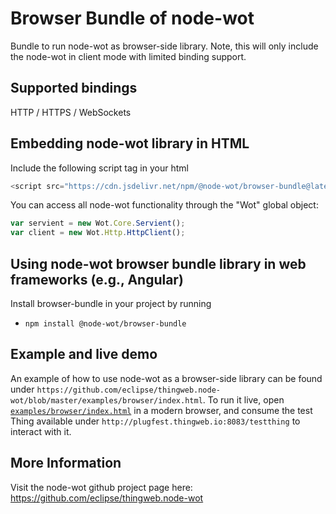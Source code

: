 # Browser Bundle of node-wot

Bundle to run node-wot as browser-side library. Note, this will only include the node-wot in client mode with limited binding support.

## Supported bindings

HTTP / HTTPS / WebSockets

## Embedding node-wot library in HTML

Include the following script tag in your html

```js
<script src="https://cdn.jsdelivr.net/npm/@node-wot/browser-bundle@latest/dist/wot-bundle.min.js"></script>
```

You can access all node-wot functionality through the "Wot" global object:

```js
var servient = new Wot.Core.Servient();
var client = new Wot.Http.HttpClient();
```

## Using node-wot browser bundle library in web frameworks (e.g., Angular)

Install browser-bundle in your project by running

-   `npm install @node-wot/browser-bundle`

## Example and live demo

An example of how to use node-wot as a browser-side library can be found under `https://github.com/eclipse/thingweb.node-wot/blob/master/examples/browser/index.html`.
To run it live, open [`examples/browser/index.html`](http://plugfest.thingweb.io/webui/) in a modern browser, and consume the test Thing available under `http://plugfest.thingweb.io:8083/testthing` to interact with it.

## More Information

Visit the node-wot github project page here: https://github.com/eclipse/thingweb.node-wot
